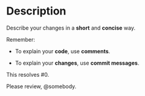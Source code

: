 # Description

Describe your changes in a **short** and **concise** way.

Remember:

 - To explain your **code**, use **comments**.

 - To explain your **changes**, use **commit messages**.

This resolves #0.

Please review, @somebody.
